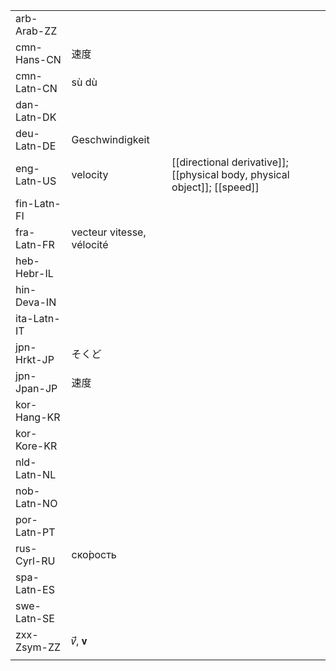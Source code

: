 | | | |
|-|-|-|
| arb-Arab-ZZ |  |  |
| cmn-Hans-CN | 速度 |  |
| cmn-Latn-CN | sù dù |  |
| dan-Latn-DK |  |  |
| deu-Latn-DE | Geschwindigkeit |  |
| eng-Latn-US | velocity | [[directional derivative]]; [[physical body, physical object]]; [[speed]] |
| fin-Latn-FI |  |  |
| fra-Latn-FR | vecteur vitesse, vélocité |  |
| heb-Hebr-IL |  |  |
| hin-Deva-IN |  |  |
| ita-Latn-IT |  |  |
| jpn-Hrkt-JP | そくど |  |
| jpn-Jpan-JP | 速度 |  |
| kor-Hang-KR |  |  |
| kor-Kore-KR |  |  |
| nld-Latn-NL |  |  |
| nob-Latn-NO |  |  |
| por-Latn-PT |  |  |
| rus-Cyrl-RU | ско́рость |  |
| spa-Latn-ES |  |  |
| swe-Latn-SE |  |  |
| zxx-Zsym-ZZ | 𝑣⃗, 𝐯 |  |
|  |  |  |

